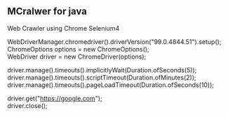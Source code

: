 ## MCralwer for java

Web Crawler using Chrome Selenium4   


WebDriverManager.chromedriver().driverVersion("99.0.4844.51").setup();   
ChromeOptions options = new ChromeOptions();   
WebDriver driver = new ChromeDriver(options);   

driver.manage().timeouts().implicitlyWait(Duration.ofSeconds(5));   
driver.manage().timeouts().scriptTimeout(Duration.ofMinutes(2));    
driver.manage().timeouts().pageLoadTimeout(Duration.ofSeconds(10));    

driver.get("https://google.com");    
driver.close();    

